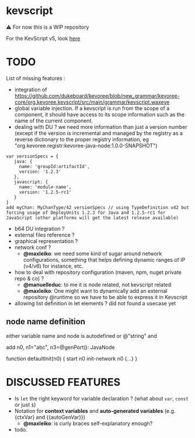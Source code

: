 # kevscript
:warning: For now this is a WIP repository  

For the KevScript v5, look [here](https://github.com/dukeboard/kevoree/tree/master/kevoree-core/org.kevoree.kevscript)

# TODO
List of missing features :
 * integration of https://github.com/dukeboard/kevoree/blob/new_grammar/kevoree-core/org.kevoree.kevscript/src/main/grammar/kevscript.waxeye
 * global variable injection. If a kevscript is run from the scope of a component, it should have access to its scope information such as the name of the current component.
 * dealing with DU ? we need more information than just a version number (except if the version is incremental and managed by the registry as a reverse dictionary to the proper registry information, eg "org.kevoree.registr:kevoree-java-node:1.0.0-SNAPSHOT")
 ```kevs
 var versionSpecs = {
    java: {
      name: 'groupId:artifactId',
      version: '1.2.3'
    },
    javascript: {
      name: 'module-name',
      version: '1.2.5-rc1'
    }
 }
 add myChan: MyChanType/42 versionSpecs // using TypeDefinition v42 but forcing usage of DeployUnits 1.2.3 for Java and 1.2.5-rc1 for JavaScript (other platforms will get the latest release available)
 ```

 * b64 DU integration ?
 * external files reference ?
 * graphical representation ?
 * network conf ?
   * **@maxleiko**: we need some kind of sugar around network configurations, something that helps defining dynamic ranges of IP (v4/v6) for instance, etc.
 * how to deal with repository configuration (maven, npm, nuget private repo & co) ?
   * **@manuelleduc**: to me it is node related, not kevscript related
   * **@maxleiko**: One might want to dynamically add an external repository @runtime so we have to be able to express it in Kevscript
 * allowing list definition in let elements ? did not found a usecase yet


## node name definition

either variable name and node is autodefined or @"string" and

add n0, n1="abc", n3=@genPort(): JavaNode

function defaultInit(n0) {
    start n0
    init-network n0 {...}
}

# DISCUSSED FEATURES
 * Is `let` the right keyword for variable declaration ? (what about `var`, `const` or just `$`)
 * Notation for **context variables** and **auto-generated variables** (e.g. {ctxVar} and {{autoGenVar}})
   * **@maxleiko**: is curly braces self-explanatory enough? 
 * todo.


